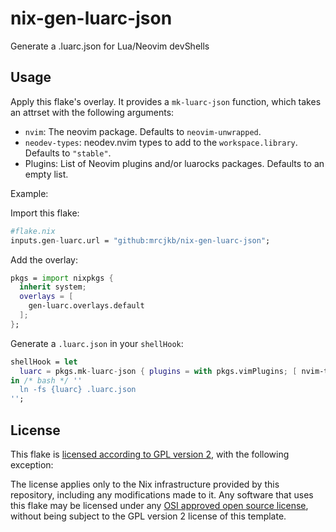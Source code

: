 # nix-gen-luarc-json

Generate a .luarc.json for Lua/Neovim devShells

## Usage

Apply this flake's overlay.
It provides a `mk-luarc-json` function,
which takes an attrset with the following arguments:

- `nvim`: The neovim package. Defaults to `neovim-unwrapped`.
- `neodev-types`: neodev.nvim types to add to the `workspace.library`.
  Defaults to `"stable"`.
- Plugins: List of Neovim plugins and/or luarocks packages.
  Defaults to an empty list.

Example:

Import this flake:

```nix
#flake.nix
inputs.gen-luarc.url = "github:mrcjkb/nix-gen-luarc-json";
```

Add the overlay:

```nix
pkgs = import nixpkgs {
  inherit system;
  overlays = [
    gen-luarc.overlays.default
  ];
};
```

Generate a `.luarc.json` in your `shellHook`:

```nix
shellHook = let
  luarc = pkgs.mk-luarc-json { plugins = with pkgs.vimPlugins; [ nvim-treesitter ]; };
in /* bash */ ''
  ln -fs {luarc} .luarc.json
'';
```

## License

This flake is [licensed according to GPL version 2](./LICENSE),
with the following exception:

The license applies only to the Nix infrastructure provided by this
repository, including any modifications made to it.
Any software that uses this flake may be licensed under any
[OSI approved open source license](https://opensource.org/licenses/),
without being subject to the GPL version 2 license of this template.
